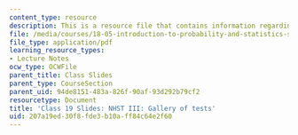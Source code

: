 ```yaml
---
content_type: resource
description: This is a resource file that contains information regarding class 19.
file: /media/courses/18-05-introduction-to-probability-and-statistics-spring-2014/207a19ed30f8fde3b10aff84c64e2f60_MIT18_05S14_class19_slides.pdf
file_type: application/pdf
learning_resource_types:
- Lecture Notes
ocw_type: OCWFile
parent_title: Class Slides
parent_type: CourseSection
parent_uid: 94de8151-483a-826f-90af-93d292b79cf2
resourcetype: Document
title: 'Class 19 Slides: NHST III: Gallery of tests'
uid: 207a19ed-30f8-fde3-b10a-ff84c64e2f60
---
```

